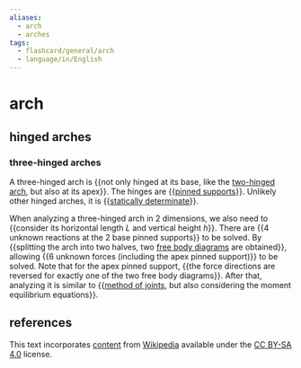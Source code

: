 ```yaml
---
aliases:
  - arch
  - arches
tags:
  - flashcard/general/arch
  - language/in/English
---
```


# arch

## hinged arches

### three-hinged arches

A three-hinged arch is {{not only hinged at its base, like the [two-hinged arch](#two-hinged%20arch), but also at its apex}}. The hinges are {{[pinned supports](structural%20support.md#pinned%20support)}}. Unlikely other hinged arches, it is {{[statically determinate](statically%20indeterminate.md)}}.

When analyzing a three-hinged arch in 2 dimensions, we also need to {{consider its horizontal length $L$ and vertical height $h$}}. There are {{4 unknown reactions at the 2 base pinned supports}} to be solved. By {{splitting the arch into two halves, two [free body diagrams](free%20body%20diagram.md) are obtained}}, allowing {{6 unknown forces (including the apex pinned support)}} to be solved. Note that for the apex pinned support, {{the force directions are reversed for exactly one of the two free body diagrams}}. After that, analyzing it is similar to {{[method of joints](truss.md#method%20of%20joints), but also considering the moment equilibrium equations}}.

## references

This text incorporates [content](https://en.wikipedia.org/wiki/arch) from [Wikipedia](Wikipedia.md) available under the [CC BY-SA 4.0](https://creativecommons.org/licenses/by-sa/4.0/) license.
